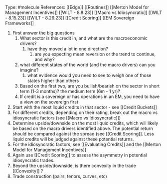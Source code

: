 Type: #molecule 
References: [[Edge]]
[[Routines]]
[[Merton Model for Management Incentives]]
[[WILT - 8.8.23]]
[[Macro vs Idiosyncratic]]
[[WILT - 8.15.23]]
[[WILT - 8.29.23]]
[[Credit Scoring]]
[[EM Sovereign Frameworks]]

1) First answer the big questions
	1) What sector is this credit in, and what are the macroeconomic drivers?
		1) have they moved a lot in one direction?
			1) are you expecting mean reversion or the trend to continue, and why?
	2) what different states of the world (and the macro drivers) can you imagine?
		1) what evidence would you need to see to weigh one of those states higher than others
	3) Based on the first two, are you bullish/bearish on the sector in short term (1-3 months)? the medium term (6m - 1 yr)?
	4) If credit is a sovereign or has operations in an EM, you need to have a view on the sovereign first
2) Start with the most liquid credits in that sector - see [[Credit Buckets]]
3) For different credits, depending on their rating, break out the macro vs idiosyncratic factors (see [[Macro vs Idiosyncratic]])
4) Determine upside/downside on the most liquid credits, which will likely be based on the macro drivers identified above. The potential return should be compared against the spread (see [[Credit Scoring]]. Less liquid credits will be judged against these potential returns.
5) For the idiosyncratic factors, see [[Evaluating Credits]] and the [[Merton Model for Management Incentives]]
6) Again use [[Credit Scoring]] to assess the asymmetry in potential idiosyncratic trades.
7) Beyond the upside/downside, is there convexity in the trade [[Convexity]] ? 
8) Trade construction (pairs, tenors, curves, etc)

